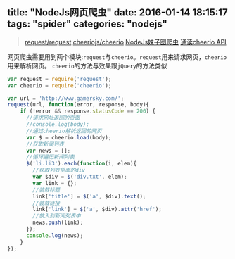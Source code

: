 title: "NodeJs网页爬虫"
date: 2016-01-14 18:15:17
tags: "spider"
categories: "nodejs"
---

> [request/request](https://github.com/request/request)
> [cheeriojs/cheerio](https://github.com/cheeriojs/cheerio)
> [NodeJs妹子图爬虫](http://chenxi.name/60.html)
> [通读cheerio API](https://cnodejs.org/topic/5203a71844e76d216a727d2e)

网页爬虫需要用到两个模块:`request`与`cheerio`。`request`用来请求网页，`cheerio`用来解析网页。
`cheerio`的方法与效果跟`jQuery`的方法类似
```js
var request = require('request');
var cheerio = require('cheerio');

var url = 'http://www.gamersky.com/';
request(url, function(error, response, body){
	if (!error && response.statusCode == 200) {
	  //请求网址返回的页面
	  //console.log(body);
	  //通过cheerio解析返回的网页
	  var $ = cheerio.load(body);
	  //获取新闻列表
	  var news = [];
	  //循环遍历新闻列表
	  $('li.li3').each(function(i, elem){
		//获取列表里面的div
		var $div = $('div.txt', elem);
		var link = {};
		//装载标题
		link['title'] = $('a', $div).text();
		//装载链接
		link['link'] = $('a', $div).attr('href');
		//放入到新闻列表中
		news.push(link);
	  });
	  console.log(news);
	}
});
```